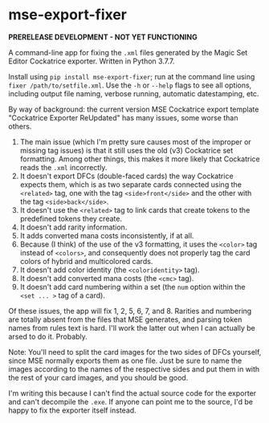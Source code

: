 # mse-export-fixer

**PRERELEASE DEVELOPMENT - NOT YET FUNCTIONING**

A command-line app for fixing the `.xml` files generated by the Magic Set Editor Cockatrice exporter. Written in Python 3.7.7.

Install using `pip install mse-export-fixer`; run at the command line using `fixer /path/to/setfile.xml`.
Use the `-h` or `--help` flags to see all options, including output file naming, verbose running, automatic datestamping, etc.

By way of background: the current version MSE Cockatrice export template "Cockatrice Exporter ReUpdated" has many issues, some worse than others. 
1. The main issue (which I'm pretty sure causes most of the improper or missing tag issues) is that it still uses the old (v3) Cockatrice set formatting. Among other things, this makes it more likely that Cockatrice reads the `.xml` incorrectly.
2. It doesn't export DFCs (double-faced cards) the way Cockatrice expects them, which is as two separate cards connected using the `<related>` tag, one with the tag `<side>front</side>` and the other with the tag `<side>back</side>`.
3. It doesn't use the `<related>` tag to link cards that create tokens to the predefined tokens they create.
4. It doesn't add rarity information.
5. It adds converted mana costs inconsistently, if at all.
6. Because (I think) of the use of the v3 formatting, it uses the `<color>` tag instead of `<colors>`, and consequently does not properly tag the card colors of hybrid and multicolored cards.
7. It doesn't add color identity (the `<coloridentity>` tag).
8. It doesn't add converted mana costs (the `<cmc>` tag).
9. It doesn't add card numbering within a set (the `num` option within the `<set ... >` tag of a card).

Of these issues, the app will fix 1, 2, 5, 6, 7, and 8. Rarities and numbering are totally absent from the files that MSE generates, and parsing token names from rules text is hard. I'll work the latter out when I can actually be arsed to do it. Probably.

Note: You'll need to split the card images for the two sides of DFCs yourself, since MSE normally exports them as one file. Just be sure to name the images according to the names of the respective sides and put them in with the rest of your card images, and you should be good.

I'm writing this because I can't find the actual source code for the exporter and can't decompile the `.exe`. 
If anyone can point me to the source, I'd be happy to fix the exporter itself instead.
